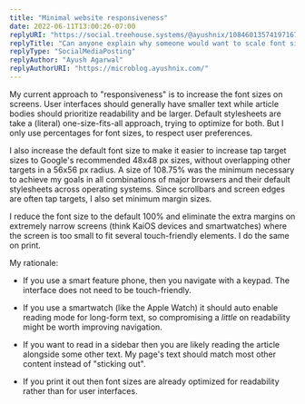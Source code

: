 ```yaml
---
title: "Minimal website responsiveness"
date: 2022-06-11T13:00:26-07:00
replyURI: "https://social.treehouse.systems/@ayushnix/108460135741971671"
replyTitle: "Can anyone explain why someone would want to scale font size using multiple media query breakpoints using different device widths or by using fluid typography?"
replyType: "SocialMediaPosting"
replyAuthor: "Ayush Agarwal"
replyAuthorURI: "https://microblog.ayushnix.com/"
---
```

My current approach to "responsiveness" is to increase the font sizes on screens. User interfaces should generally have smaller text while article bodies should prioritize readability and be larger. Default stylesheets are take a (literal) one-size-fits-all approach, trying to optimize for both. But I only use percentages for font sizes, to respect user preferences.

I also increase the default font size to make it easier to increase tap target sizes to Google's recommended 48x48&nbsp;px sizes, without overlapping other targets in a 56x56&nbsp;px radius. A size of 108.75% was the minimum necessary to achieve my goals in all combinations of major browsers and their default stylesheets across operating systems. Since scrollbars and screen edges are often tap targets, I also set minimum margin sizes.

I reduce the font size to the default 100% and eliminate the extra margins on extremely narrow screens (think KaiOS devices and smartwatches) where the screen is too small to fit several touch-friendly elements. I do the same on print.

My rationale:

- If you use a smart feature phone, then you navigate with a keypad. The interface does not need to be touch-friendly.

- If you use a smartwatch (like the Apple Watch) it should auto enable reading mode for long-form text, so compromising a _little_ on readability might be worth improving navigation.

- If you want to read in a sidebar then you are likely reading the article alongside some other text. My page's text should match most other content instead of "sticking out".

- If you print it out then font sizes are already optimized for readability rather than for user interfaces.

